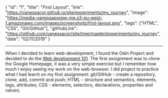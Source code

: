 {
"id": "1",
"title": "First Layout",
"link": "https://vanessacor.github.io/site/experiments/my_journey", "image": "https://media-vanessapoppe-me.s3-eu-west-1.amazonaws.com/images/screenshots/first-layout.png",
"tags": ["HTML", "CSS", "Git/GitHub"],
"gitHubLink": "https://github.com/vanessacor/site/tree/master/experiments/my_journey",
"date": "02/11/2019"
}

---

When I decided to learn web-development, I found the Odin Project and decided to do the [Web development 101](https://www.theodinproject.com/courses/web-development-101). The first assignment was to clone the Google Homepage, it was a very simple exercise but I remember how much I enjoy seeing my work on the web-browser.
I did project to practice what I had learnt on my first assignment: git/GitHub - create a repository, clone, add, commit and push; HTML - structure and semantics, elements, tags, attributes; CSS - elements, selectors, declarations, properties and values;
